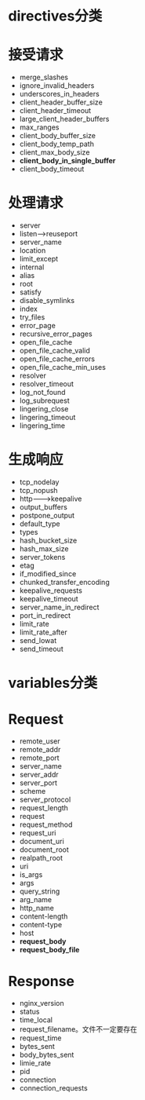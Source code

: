 # directives分类

# **接受请求**

- merge_slashes
- ignore_invalid_headers
- underscores_in_headers
- client_header_buffer_size
- client_header_timeout
- large_client_header_buffers
- max_ranges
- client_body_buffer_size
- client_body_temp_path
- client_max_body_size
-  **client_body_in_single_buffer** 
- client_body_timeout

# **处理请求**

- server
- listen-->reuseport
- server_name
- location
- limit_except
- internal
- alias
- root
- satisfy
- disable_symlinks
- index
- try_files
- error_page
- recursive_error_pages
- open_file_cache
- open_file_cache_valid
- open_file_cache_errors
- open_file_cache_min_uses
- resolver
- resolver_timeout
- log_not_found
- log_subrequest
- lingering_close
- lingering_timeout
- lingering_time

# **生成响应**

- tcp_nodelay
- tcp_nopush
- http--->keepalive
- output_buffers
- postpone_output
- default_type
- types
- hash_bucket_size
- hash_max_size
- server_tokens
- etag
- if_modified_since
- chunked_transfer_encoding
- keepalive_requests
- keepalive_timeout
- server_name_in_redirect
- port_in_redirect
- limit_rate
- limit_rate_after
- send_lowat
- send_timeout

# variables分类

# **Request**

- remote_user
- remote_addr
- remote_port
- server_name
- server_addr
- server_port
- scheme
- server_protocol
- request_length
- request
- request_method
- request_uri
- document_uri
- document_root
- realpath_root
- uri
- is_args
- args
- query_string
- arg_name
- http_name
- content-length
- content-type
- host
-  **request_body** 
-  **request_body_file** 

# **Response**

- nginx_version
- status
- time_local
- request_filename。文件不一定要存在
- request_time
- bytes_sent
- body_bytes_sent
- limie_rate
- pid
- connection
- connection_requests
